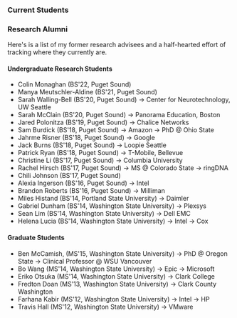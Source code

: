 ### Current Students

### Research Alumni

Here's is a list of my former research advisees and a half-hearted effort of tracking where they currently are.

#### Undergraduate Research Students

- Colin Monaghan (BS'22, Puget Sound)
- Manya Meutschler-Aldine (BS'21, Puget Sound)
- Sarah Walling-Bell (BS'20, Puget Sound) → Center for Neurotechnology, UW Seattle
- Sarah McClain (BS'20, Puget Sound) → Panorama Education, Boston
- Jared Polonitza (BS'19, Puget Sound) → Chalice Networks
- Sam Burdick (BS'18, Puget Sound) → Amazon → PhD @ Ohio State
- Jahrme Risner (BS'18, Puget Sound) → Google
- Jack Burns (BS'18, Puget Sound) → Loopie Seattle
- Patrick Ryan (BS'18, Puget Sound) → T-Mobile, Bellevue
- Christine Li (BS'17, Puget Sound) → Columbia University
- Rachel Hirsch (BS'17, Puget Sound) → MS @ Colorado State → ringDNA
- Chili Johnson (BS'17, Puget Sound)
- Alexia Ingerson (BS'16, Puget Sound) → Intel
- Brandon Roberts (BS'16, Puget Sound) → Milliman
- Miles Histand (BS'14, Portland State University) → Daimler
- Gabriel Dunham (BS'14, Washington State University) → Plexsys
- Sean Lim (BS'14, Washington State University) → Dell EMC
- Helena Lucia (BS'14, Washington State University) → Intel → Cox

#### Graduate Students

- Ben McCamish, (MS'15, Washington State University) → PhD @ Oregon State → Clinical Professor @ WSU Vancouver
- Bo Wang (MS'14, Washington State University) → Epic → Microsoft
- Eriko Otsuka (MS'14, Washington State University) → Clark College
- Fredton Doan (MS'13, Washington State University) → Clark County Washington
- Farhana Kabir (MS'12, Washington State University) → Intel → HP
- Travis Hall (MS'12, Washington State University) → VMware
